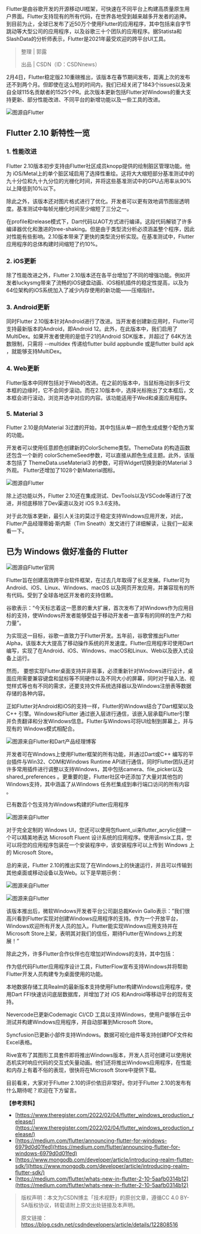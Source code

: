 Flutter是由谷歌开发的开源移动UI框架，可快速在不同平台上构建高质量原生用户界面。Flutter支持现有的所有代码，在世界各地受到越来越多开发者的追捧。到目前为止，全球已发布了近50万个使用Flutter的应用程序，其中包括来自字节跳动等大型公司的应用程序，以及谷歌三十个团队的应用程序。据Statista和SlashData的分析师表示，Flutter是2021年最受欢迎的跨平台UI工具。

>整理 | 郭露
>
>出品 | CSDN（ID：CSDNnews）

2月4日，Flutter稳定版2.10重磅推出，该版本在春节期间发布，距离上次的发布还不到两个月。但即使在这么短的时间内，我们已经关闭了1843个issues以及来自全球115名贡献者的1525个PR。此次版本更新包括Flutter对Windows的重大支持更新、部分性能改进、不同平台的新增功能以及一些工具的改进。

![图源自Flutter](https://lequ.co/2022/02/0701.png)

## Flutter 2.10 新特性一览

### 1. 性能改进

Flutter 2.10版本初步支持由Flutter社区成员knopp提供的绘制脏区管理功能。他为 iOS/Metal上的单个脏区域启用了选择性重绘。这将大大缩短部分基准测试中的九十分位和九十九分位的光栅化时间，并将这些基准测试中的GPU占用率从90%以上降低到10%以下。

除此之外，该版本还对图片格式进行了优化。开发者可以更有效地调节图层透明度。基准测试中每帧光栅化时间至少缩短了三分之一。

在profile和release模式下，Dart代码以AOT方式进行编译。这段代码解锁了许多编译器优化和激进的tree-shaking。但是由于类型流分析必须涵盖整个程序，因此对性能有些影响。2.10版本带来了更快的类型流分析实现。在基准测试中，Flutter应用程序的总体构建时间缩短了约10%。

### 2. iOS更新

除了性能改进之外，Flutter 2.10版本还在各平台增加了不同的增强功能。例如开发者luckysmg带来了流畅的iOS键盘动画、iOS相机插件的稳定性提高，以及为64位架构的iOS系统加入了减少内存使用的新功能——压缩指针。

### 3. Android更新

同时Flutter 2.10版本针对Android进行了改进。当开发者创建新应用时，Flutter可支持最新版本的Android，即Android 12。此外，在此版本中，我们启用了MultiDex。如果开发者使用的是低于21的Android SDK版本，并超过了 64K方法数限制，只需将 --multidex 传递给flutter build appbundle 或是flutter build apk ，就能够支持MultiDex。

### 4. Web更新

Flutter版本中同样包括对于Web的改进。在之前的版本中，当鼠标拖动到多行文本框的边缘时，它不会同步滚动。而在2.10版本中，选择光标拖出了文本框后，文本框会进行滚动，浏览并选中对应的内容。该功能适用于Wed和桌面应用程序。

### 5. Material 3

Flutter 2.10是向Material 3过渡的开始，其中包括从单一颜色生成成整个配色方案的功能。

开发者可以使用任意颜色创建新的ColorScheme类型。ThemeData 的构造函数还包含一个新的 colorSchemeSeed参数，可以直接从颜色生成主题。此外，该版本包括了 ThemeData.useMaterial3 的参数，可将Widget切换到新的Material 3外观。
Flutter还增加了1028个新Material图标。

![图源自Flutter](https://lequ.co/2022/02/0702.png)

除上述功能以外，Flutter 2.10还在集成测试、DevTools以及VSCode等进行了改进，并彻底移除了Dev渠道以及对 iOS 9.3.6支持。

对于此次版本更新，最引人关注的莫过于稳定支持Windows应用开发，对此，Flutter产品经理蒂姆·斯内斯（Tim Sneath）发文进行了详细解读，让我们一起来看一下。

## 已为 Windows 做好准备的 Flutter

![图源自Flutter官网](https://lequ.co/2022/02/0703.png)

Flutter旨在创建高效跨平台软件框架，在过去几年取得了长足发展。Flutter可为 Android、iOS、Linux、Windows、macOS 以及网页开发应用，并兼容现有的所有代码。受到了全球各地区开发者的支持信赖。

谷歌表示：“今天标志着这一愿景的重大扩展，首次发布了对Windows作为应用目标的支持，使Windows开发者能够受益于移动开发者一直享有的同样的生产力和力量”。

为实现这一目标，谷歌一直致力于Flutter开发。五年前，谷歌曾推出Flutter Alpha，该版本大大提高了移动操作系统的开发速度。Flutter应用程序可使用Dart编写，实现了在Android、iOS、Windows、macOS和Linux、Web以及嵌入式设备上运行。

然而， 要想实现Flutter桌面支持并非易事，必须重新针对Windows进行设计，桌面应用需要兼容键盘和鼠标等不同硬件以及不同大小的屏幕，同时对于输入法、视觉样式等也有不同的需求，还要支持文件系统选择器以及Windows注册表等数据存储的各种内容。

正如Flutter对Android和iOS的支持一样，Flutter的Windows结合了Dart框架以及C++ 引擎。Windows和Flutter 通过嵌入层进行通信，该嵌入层承载Flutter引擎并负责翻译和分发Windows信息。Flutter与Windows可将UI绘制到屏幕上，并与现有的 Windows模式相配合。

![图源来自Flutter和Dart产品经理博客](https://lequ.co/2022/02/0704.png)

开发者可在Windows上使用Flutter框架的所有功能，并通过Dart或C++ 编写的平台插件与Win32、COM和Windows Runtime API进行通信，同时Flutter团队还对许多常用插件进行调整以支持Windows，其中包括camera、file_picker以及shared_preferences 。更重要的是，Flutter社区中还添加了大量对其他包的Windows支持，其中涵盖了从Windows 任务栏集成到串行端口访问的所有内容 。

已有数百个包支持为Windows构建的Flutter应用程序

![图源来自Flutter](https://lequ.co/2022/02/0704.png)

对于完全定制的 Windows UI，您还可以使用包fluent_ui来flutter_acrylic创建一个可以精美地表达 Microsoft Fluent 设计系统的应用程序。使用该msix工具，您可以将您的应用程序包装在一个安装程序中，该安装程序可以上传到 Windows 上的 Microsoft Store。

总的来说，Flutter 2.10的推出实现了在Windows上的快速运行，并且可以传输到其他桌面或移动设备以及Web。以下是早期示例：

![图源来自Flutter](https://lequ.co/2022/02/0706.png)

![图源来自Flutter](https://lequ.co/2022/02/0707.png)

该版本推出后，微软Windows开发者平台公司副总裁Kevin Gallo表示：”我们很高兴看到Flutter实现对创建Windows应用程序的支持。作为一个开放平台，Windows欢迎所有开发人员的加入。Flutter能实现Windows应用支持并在Microsoft Store上架，表明其对我们的信任，期待Flutter在Windows上的发展！”

除此之外，许多Flutter合作伙伴也在增加对Windows的支持，其中包括：

作为低代码Flutter应用程序设计工具，FlutterFlow宣布支持Windows并将帮助Flutter开发人员构建专为桌面使用的功能。

本地数据存储工具Realm的最新版本支持使用Flutter构建Windows应用程序，使用Dart FFI快速访问底层数据库，并增加了对 iOS 和Android等移动平台的现有支持。

Nevercode已更新Codemagic CI/CD 工具以支持Windows，使用户能够在云中测试并构建Windows应用程序，并自动部署到Microsoft Store。

Syncfusion已更新小部件支持Windows。数据可视化组件等支持创建PDF文件和 Excel表格。

Rive宣布了其图形工具套件即将推出Windows版本，开发人员可创建可以使用状态机实时响应代码的交互式矢量动画。他们还将推出Windows应用程序，在性能和内存上有着不俗的表现，很快将在Microsoft Store中提供下载。

目前看来，大家对于Flutter 2.10的评价依旧非常好。你对于Flutter 2.10的发布有什么期待呢？欢迎在下方留言。

**【参考资料】**

- [https://www.theregister.com/2022/02/04/flutter_windows_production_release/](https://www.theregister.com/2022/02/04/flutter_windows_production_release/)
- [https://medium.com/flutter/announcing-flutter-for-windows-6979d0d01fed](https://medium.com/flutter/announcing-flutter-for-windows-6979d0d01fed)
- [https://www.mongodb.com/developer/article/introducing-realm-flutter-sdk/](https://www.mongodb.com/developer/article/introducing-realm-flutter-sdk/)
- [https://medium.com/flutter/whats-new-in-flutter-2-10-5aafb0314b12](https://medium.com/flutter/whats-new-in-flutter-2-10-5aafb0314b12)

>版权声明：本文为CSDN博主「技术视野」的原创文章，遵循CC 4.0 BY-SA版权协议，转载请附上原文出处链接及本声明。
>
>原文链接：https://blog.csdn.net/csdndevelopers/article/details/122808516